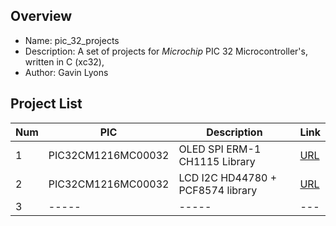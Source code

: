 Overview
--------------------------------------------
* Name: pic_32_projects
* Description: A set of projects for  *Microchip* PIC 32 Microcontroller's,
written in C (xc32), 
* Author: Gavin Lyons

Project List
-----------------------------------------

| Num | PIC | Description | Link |
| --- | --- | --- |--- |
| 1  | PIC32CM1216MC00032 |  OLED SPI ERM-1 CH1115 Library |[URL](projects/OLEDCH1115/) |
| 2  | PIC32CM1216MC00032 | LCD I2C HD44780  + PCF8574 library |[URL](projects/HD44780/)  |
| 3  | ----- | ----- | --- |


